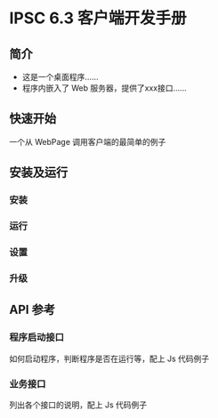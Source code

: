 # IPSC 6.3 客户端开发手册

## 简介

- 这是一个桌面程序……
- 程序内嵌入了 Web 服务器，提供了xxx接口……

## 快速开始

一个从 WebPage 调用客户端的最简单的例子

## 安装及运行

### 安装

### 运行

### 设置

### 升级

## API 参考

### 程序启动接口

如何启动程序，判断程序是否在运行等，配上 Js 代码例子

### 业务接口

列出各个接口的说明，配上 Js 代码例子
